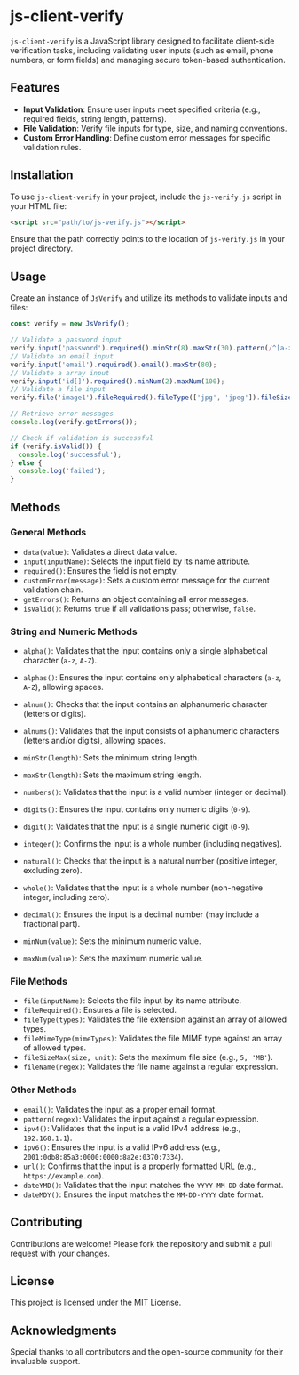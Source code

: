# js-client-verify

`js-client-verify` is a JavaScript library designed to facilitate client-side verification tasks, including validating user inputs (such as email, phone numbers, or form fields) and managing secure token-based authentication. 

## Features

- **Input Validation**: Ensure user inputs meet specified criteria (e.g., required fields, string length, patterns).
- **File Validation**: Verify file inputs for type, size, and naming conventions.
- **Custom Error Handling**: Define custom error messages for specific validation rules.

## Installation

To use `js-client-verify` in your project, include the `js-verify.js` script in your HTML file:

```html
<script src="path/to/js-verify.js"></script>
```

Ensure that the path correctly points to the location of `js-verify.js` in your project directory.

## Usage

Create an instance of `JsVerify` and utilize its methods to validate inputs and files:

```javascript
const verify = new JsVerify();

// Validate a password input
verify.input('password').required().minStr(8).maxStr(30).pattern(/^[a-zA-Z0-9]+$/);
// Validate an email input
verify.input('email').required().email().maxStr(80);
// Validate a array input
verify.input('id[]').required().minNum(2).maxNum(100);
// Validate a file input
verify.file('image1').fileRequired().fileType(['jpg', 'jpeg']).fileSizeMax(5, 'MB');

// Retrieve error messages
console.log(verify.getErrors());

// Check if validation is successful
if (verify.isValid()) {
  console.log('successful');
} else {
  console.log('failed');
}
```

## Methods

### General Methods

- `data(value)`: Validates a direct data value.
- `input(inputName)`: Selects the input field by its name attribute.
- `required()`: Ensures the field is not empty.
- `customError(message)`: Sets a custom error message for the current validation chain.
- `getErrors()`: Returns an object containing all error messages.
- `isValid()`: Returns `true` if all validations pass; otherwise, `false`.


### String and Numeric Methods

- `alpha()`: Validates that the input contains only a single alphabetical character (`a-z`, `A-Z`).  
- `alphas()`: Ensures the input contains only alphabetical characters (`a-z`, `A-Z`), allowing spaces.
- `alnum()`: Checks that the input contains an alphanumeric character (letters or digits).  
- `alnums()`: Validates that the input consists of alphanumeric characters (letters and/or digits), allowing spaces.  

- `minStr(length)`: Sets the minimum string length.
- `maxStr(length)`: Sets the maximum string length.

- `numbers()`: Validates that the input is a valid number (integer or decimal).  
- `digits()`: Ensures the input contains only numeric digits (`0-9`).  
- `digit()`: Validates that the input is a single numeric digit (`0-9`).  
- `integer()`: Confirms the input is a whole number (including negatives).  
- `natural()`: Checks that the input is a natural number (positive integer, excluding zero).  
- `whole()`: Validates that the input is a whole number (non-negative integer, including zero).  
- `decimal()`: Ensures the input is a decimal number (may include a fractional part).  

- `minNum(value)`: Sets the minimum numeric value.
- `maxNum(value)`: Sets the maximum numeric value.


### File Methods

- `file(inputName)`: Selects the file input by its name attribute.
- `fileRequired()`: Ensures a file is selected.
- `fileType(types)`: Validates the file extension against an array of allowed types.
- `fileMimeType(mimeTypes)`: Validates the file MIME type against an array of allowed types.
- `fileSizeMax(size, unit)`: Sets the maximum file size (e.g., `5, 'MB'`).
- `fileName(regex)`: Validates the file name against a regular expression.

### Other Methods

- `email()`: Validates the input as a proper email format.
- `pattern(regex)`: Validates the input against a regular expression.
- `ipv4()`: Validates that the input is a valid IPv4 address (e.g., `192.168.1.1`).  
- `ipv6()`: Ensures the input is a valid IPv6 address (e.g., `2001:0db8:85a3:0000:0000:8a2e:0370:7334`).  
- `url()`: Confirms that the input is a properly formatted URL (e.g., `https://example.com`).  
- `dateYMD()`: Validates that the input matches the `YYYY-MM-DD` date format.  
- `dateMDY()`: Ensures the input matches the `MM-DD-YYYY` date format.  

## Contributing

Contributions are welcome! Please fork the repository and submit a pull request with your changes.

## License

This project is licensed under the MIT License.

## Acknowledgments

Special thanks to all contributors and the open-source community for their invaluable support. 